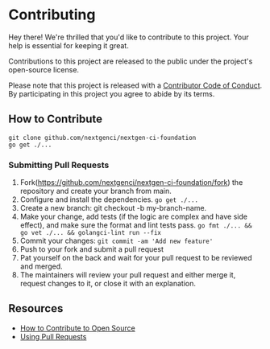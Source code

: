 # Contributing

Hey there! We're thrilled that you'd like to contribute to this project. Your help is essential for keeping it great.

Contributions to this project are released to the public under the project's open-source license.

Please note that this project is released with a [Contributor Code of Conduct](https://github.com/nextgenci/nextgen-ci-foundation/blob/main/CODE_OF_CONDUCT.md). By participating in this project you agree to abide by its terms.


## How to Contribute

```shell
git clone github.com/nextgenci/nextgen-ci-foundation
go get ./...
```

### Submitting Pull Requests
1. Fork(https://github.com/nextgenci/nextgen-ci-foundation/fork) the repository and create your branch from main.
2. Configure and install the dependencies. `go get ./...`
3. Create a new branch: git checkout -b my-branch-name.
4. Make your change, add tests (if the logic are complex and have side effect), and make sure the format and lint tests pass. `go fmt ./... && go vet ./... && golangci-lint run --fix`
5. Commit your changes: `git commit -am 'Add new feature'`
6. Push to your fork and submit a pull request
7. Pat yourself on the back and wait for your pull request to be reviewed and merged.
8. The maintainers will review your pull request and either merge it, request changes to it, or close it with an explanation. 

##  Resources

- [How to Contribute to Open Source](https://opensource.guide/how-to-contribute/)
- [Using Pull Requests](https://docs.github.com/en/pull-requests/collaborating-with-pull-requests/proposing-changes-to-your-work-with-pull-requests/about-pull-requests)
